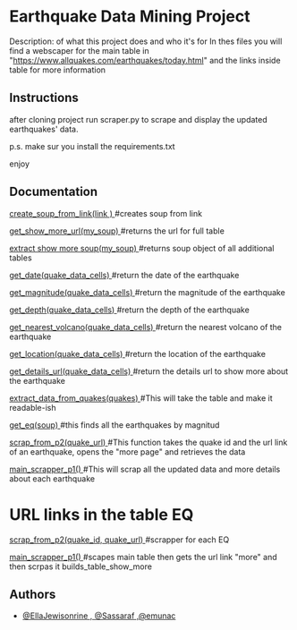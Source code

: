 
# Earthquake Data Mining Project

Description: of what this project does and who it's for
In thes files you will find a webscaper for the main table in "https://www.allquakes.com/earthquakes/today.html"
and the links inside table for more information 

## Instructions 
after cloning project run scraper.py to scrape and display the updated earthquakes' data.

p.s. make sur you install the requirements.txt

enjoy


## Documentation

[create_soup_from_link(link ) 
](https://linktodocumentation)
#creates soup from link 

[get_show_more_url(my_soup) 
](https://linktodocumentation)
#returns the url for full table 


[extract show more soup(my_soup) 
](https://linktodocumentation)
#returns soup object of all additional tables 


[get_date(quake_data_cells)
](https://linktodocumentation)
#return the date of the earthquake



[get_magnitude(quake_data_cells)
](https://linktodocumentation)
#return the magnitude of the earthquake


[get_depth(quake_data_cells)
](https://linktodocumentation)
#return the depth of the earthquake


[get_nearest_volcano(quake_data_cells)
](https://linktodocumentation)
#return the nearest volcano of the earthquake


[get_location(quake_data_cells)
](https://linktodocumentation)
#return the location of the earthquake


[get_details_url(quake_data_cells)
](https://linktodocumentation)
#return the details url  to show more about the earthquake


[extract_data_from_quakes(quakes)
](https://linktodocumentation)
#This will take the table and make it readable-ish


[ get_eq(soup)
](https://linktodocumentation)
#this finds all the earthquakes by magnitud


[scrap_from_p2(quake_url)
](https://linktodocumentation)
#This function takes the quake id and the url link of an earthquake, opens the "more page" and retrieves the data 

[main_scrapper_p1()
](https://linktodocumentation)
#This will scrap all the updated data and more details about each earthquake



# URL links in the table EQ

[scrap_from_p2(quake_id, quake_url)
](https://linktodocumentation)
#scrapper for each EQ

[main_scrapper_p1()
](https://linktodocumentation)
#scapes main table then gets the url link "more" and then scrpas it builds_table_show_more


## Authors

- [@EllaJewisonrine , @Sassaraf ,@emunac](https://www.github.com/octokatherine)
